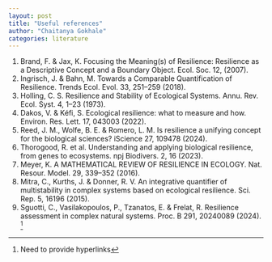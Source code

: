 ```yaml
---
layout: post
title: "Useful references"
author: "Chaitanya Gokhale"
categories: literature
---
```


1.	Brand, F. & Jax, K. Focusing the Meaning(s) of Resilience: Resilience as a Descriptive Concept and a Boundary Object. Ecol. Soc. 12, (2007).
2.	Ingrisch, J. & Bahn, M. Towards a Comparable Quantification of Resilience. Trends Ecol. Evol. 33, 251–259 (2018).
3.	Holling, C. S. Resilience and Stability of Ecological Systems. Annu. Rev. Ecol. Syst. 4, 1–23 (1973).
4.	Dakos, V. & Kéfi, S. Ecological resilience: what to measure and how. Environ. Res. Lett. 17, 043003 (2022).
5.	Reed, J. M., Wolfe, B. E. & Romero, L. M. Is resilience a unifying concept for the biological sciences? iScience 27, 109478 (2024).
6.	Thorogood, R. et al. Understanding and applying biological resilience, from genes to ecosystems. npj Biodivers. 2, 16 (2023).
7.	Meyer, K. A MATHEMATICAL REVIEW OF RESILIENCE IN ECOLOGY. Nat. Resour. Model. 29, 339–352 (2016).
8.	Mitra, C., Kurths, J. & Donner, R. V. An integrative quantifier of multistability in complex systems based on ecological resilience. Sci. Rep. 5, 16196 (2015).
9.	Sguotti, C., Vasilakopoulos, P., Tzanatos, E. & Frelat, R. Resilience assessment in complex natural systems. Proc. B 291, 20240089 (2024). [^1]

[^1]: Need to provide hyperlinks